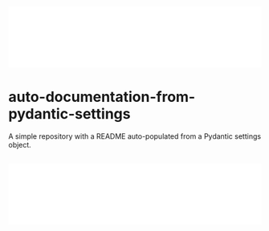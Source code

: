 <div align="center">
    <img src="./title.svg" alt="css-in-readme">
</div>

# auto-documentation-from-pydantic-settings
A simple repository with a README auto-populated from a Pydantic settings object.

## ![plot](./title.svg)
